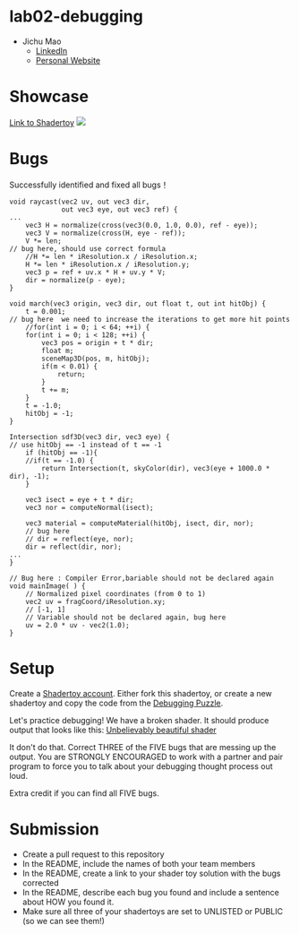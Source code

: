 # lab02-debugging
* Jichu Mao
  * [LinkedIn](https://www.linkedin.com/in/jichu-mao-a3a980226/)
  *  [Personal Website](https://jichu.art/)
    
# Showcase

[Link to Shadertoy](https://www.shadertoy.com/view/lXfcD2)
![](lab2.gif)

# Bugs
Successfully identified and fixed all bugs！

```
void raycast(vec2 uv, out vec3 dir,
             out vec3 eye, out vec3 ref) {
...
    vec3 H = normalize(cross(vec3(0.0, 1.0, 0.0), ref - eye));
    vec3 V = normalize(cross(H, eye - ref));
    V *= len;
// bug here, should use correct formula
    //H *= len * iResolution.x / iResolution.x;
    H *= len * iResolution.x / iResolution.y;
    vec3 p = ref + uv.x * H + uv.y * V;
    dir = normalize(p - eye);
}

void march(vec3 origin, vec3 dir, out float t, out int hitObj) {
    t = 0.001;
// bug here  we need to increase the iterations to get more hit points
    //for(int i = 0; i < 64; ++i) {
    for(int i = 0; i < 128; ++i) {
        vec3 pos = origin + t * dir;
    	float m;
        sceneMap3D(pos, m, hitObj);
        if(m < 0.01) {
            return;
        }
        t += m;
    }
    t = -1.0;
    hitObj = -1;
}

Intersection sdf3D(vec3 dir, vec3 eye) {
// use hitObj == -1 instead of t == -1
    if (hitObj == -1){
    //if(t == -1.0) {  
        return Intersection(t, skyColor(dir), vec3(eye + 1000.0 * dir), -1);
    }

    vec3 isect = eye + t * dir;
    vec3 nor = computeNormal(isect);
    
    vec3 material = computeMaterial(hitObj, isect, dir, nor);
    // bug here
    // dir = reflect(eye, nor); 
    dir = reflect(dir, nor);
...
}

// Bug here : Compiler Error,bariable should not be declared again
void mainImage( ) {
    // Normalized pixel coordinates (from 0 to 1)
    vec2 uv = fragCoord/iResolution.xy;
    // [-1, 1]
    // Variable should not be declared again, bug here
    uv = 2.0 * uv - vec2(1.0);
}
```

# Setup 

Create a [Shadertoy account](https://www.shadertoy.com/). Either fork this shadertoy, or create a new shadertoy and copy the code from the [Debugging Puzzle](https://www.shadertoy.com/view/flGfRc).

Let's practice debugging! We have a broken shader. It should produce output that looks like this:
[Unbelievably beautiful shader](https://user-images.githubusercontent.com/1758825/200729570-8e10a37a-345d-4aff-8eff-6baf54a32a40.webm)

It don't do that. Correct THREE of the FIVE bugs that are messing up the output. You are STRONGLY ENCOURAGED to work with a partner and pair program to force you to talk about your debugging thought process out loud.

Extra credit if you can find all FIVE bugs.

# Submission
- Create a pull request to this repository
- In the README, include the names of both your team members
- In the README, create a link to your shader toy solution with the bugs corrected
- In the README, describe each bug you found and include a sentence about HOW you found it.
- Make sure all three of your shadertoys are set to UNLISTED or PUBLIC (so we can see them!)
